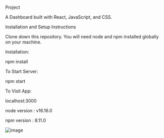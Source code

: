 

Project

A Dashboard built with React, JavaScript, and CSS.


Installation and Setup Instructions

Clone down this repository. You will need node and npm installed globally on your machine.

Installation:

npm install

To Start Server:

npm start

To Visit App:

localhost:3000


node version : v16.16.0

npm version : 8.11.0 


![image](https://user-images.githubusercontent.com/84901528/184476010-878251e4-57f5-41d7-ac16-6773dff6ac56.png)
